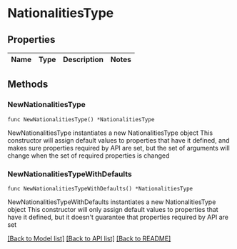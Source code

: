 # NationalitiesType

## Properties

Name | Type | Description | Notes
------------ | ------------- | ------------- | -------------

## Methods

### NewNationalitiesType

`func NewNationalitiesType() *NationalitiesType`

NewNationalitiesType instantiates a new NationalitiesType object
This constructor will assign default values to properties that have it defined,
and makes sure properties required by API are set, but the set of arguments
will change when the set of required properties is changed

### NewNationalitiesTypeWithDefaults

`func NewNationalitiesTypeWithDefaults() *NationalitiesType`

NewNationalitiesTypeWithDefaults instantiates a new NationalitiesType object
This constructor will only assign default values to properties that have it defined,
but it doesn't guarantee that properties required by API are set


[[Back to Model list]](../README.md#documentation-for-models) [[Back to API list]](../README.md#documentation-for-api-endpoints) [[Back to README]](../README.md)


